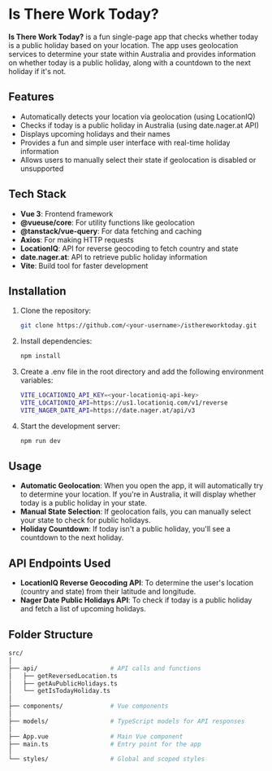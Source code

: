 # Is There Work Today?

**Is There Work Today?** is a fun single-page app that checks whether today is a public holiday based on your location. The app uses geolocation services to determine your state within Australia and provides information on whether today is a public holiday, along with a countdown to the next holiday if it's not.

## Features

- Automatically detects your location via geolocation (using LocationIQ)
- Checks if today is a public holiday in Australia (using date.nager.at API)
- Displays upcoming holidays and their names
- Provides a fun and simple user interface with real-time holiday information
- Allows users to manually select their state if geolocation is disabled or unsupported

## Tech Stack

- **Vue 3**: Frontend framework
- **@vueuse/core**: For utility functions like geolocation
- **@tanstack/vue-query**: For data fetching and caching
- **Axios**: For making HTTP requests
- **LocationIQ**: API for reverse geocoding to fetch country and state
- **date.nager.at**: API to retrieve public holiday information
- **Vite**: Build tool for faster development

## Installation

1.  Clone the repository:

    ```bash
    git clone https://github.com/<your-username>/isthereworktoday.git
    ```

2.  Install dependencies:

    ```bash
    npm install
    ```

3.  Create a .env file in the root directory and add the following environment variables:

    ```bash
    VITE_LOCATIONIQ_API_KEY=<your-locationiq-api-key>
    VITE_LOCATIONIQ_API=https://us1.locationiq.com/v1/reverse
    VITE_NAGER_DATE_API=https://date.nager.at/api/v3
    ```

4.  Start the development server:
    ```bash
    npm run dev
    ```

## Usage

- **Automatic Geolocation**: When you open the app, it will automatically try to determine your location. If you're in Australia, it will display whether today is a public holiday in your state.
- **Manual State Selection**: If geolocation fails, you can manually select your state to check for public holidays.
- **Holiday Countdown**: If today isn't a public holiday, you'll see a countdown to the next holiday.

## API Endpoints Used

- **LocationIQ Reverse Geocoding API**: To determine the user's location (country and state) from their latitude and longitude.
- **Nager Date Public Holidays API**: To check if today is a public holiday and fetch a list of upcoming holidays.

## Folder Structure

```graphql
src/
│
├── api/                    # API calls and functions
│   ├── getReversedLocation.ts
│   ├── getAuPublicHolidays.ts
│   └── getIsTodayHoliday.ts
│
├── components/             # Vue components
│
├── models/                 # TypeScript models for API responses
│
├── App.vue                 # Main Vue component
├── main.ts                 # Entry point for the app
│
└── styles/                 # Global and scoped styles
```
